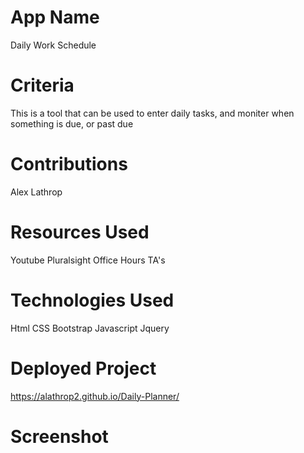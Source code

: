 # App Name

Daily Work Schedule

# Criteria

This is a tool that can be used to enter daily tasks, and moniter when something is due, or past due

# Contributions

Alex Lathrop

# Resources Used

Youtube
Pluralsight
Office Hours
TA's

# Technologies Used

Html
CSS
Bootstrap
Javascript
Jquery

# Deployed Project

https://alathrop2.github.io/Daily-Planner/

# Screenshot
